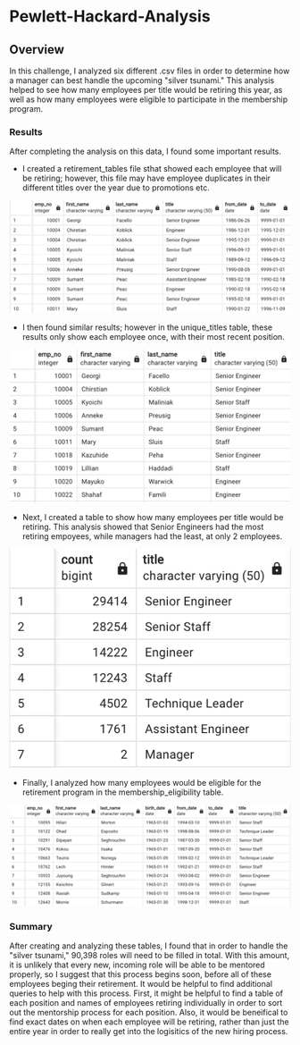 # Pewlett-Hackard-Analysis

## Overview
In this challenge, I analyzed six different .csv files in order to determine how a manager can best handle the upcoming "silver tsunami."
This analysis helped to see how many employees per title would be retiring this year, as well as how many employees were eligible to participate in the membership program.

### Results
After completing the analysis on this data, I found some important results. 
* I created a retirement_tables file sthat showed each employee that will be retiring; however, this file may have employee duplicates in their different titles over the year due to promotions etc. 

![Retirement Titles](https://github.com/heatherhutchinson211/Pewlett-Hackard-Analysis/blob/main/Screenshot%202023-01-11%20at%209.56.58%20PM.png)

* I then found similar results; however in the unique_titles table, these results only show each employee once, with their most recent position. 

![Unique Titles](https://github.com/heatherhutchinson211/Pewlett-Hackard-Analysis/blob/main/Screenshot%202023-01-11%20at%209.57.26%20PM.png)

* Next, I created a table to show how many employees per title would be retiring.  This analysis showed that Senior Engineers had the most retiring empoyees, while managers had the least, at only 2 employees. 

![Retiring Titles](https://github.com/heatherhutchinson211/Pewlett-Hackard-Analysis/blob/main/Screenshot%202023-01-11%20at%209.57.53%20PM.png)

* Finally, I analyzed how many employees would be eligible for the retirement program in the membership_eligibility table. 

![Membership Eligibility](https://github.com/heatherhutchinson211/Pewlett-Hackard-Analysis/blob/main/Screenshot%202023-01-11%20at%209.55.40%20PM.png)

### Summary

After creating and analyzing these tables, I found that in order to handle the "silver tsunami," 90,398 roles will need to be filled in total. 
With this amount, it is unlikely that every new, incoming role will be able to be mentored properly, so I suggest that this process begins soon, before all of these employees beging their retirement. It would be helpful to find additional queries to help with this process.  First, it might be helpful to find a table of each position and names of employees retiring individually in order to sort out the mentorship process for each position.  Also, it would be beneifical to find exact dates on when each employee will be retiring, rather than just the entire year in order to really get into the logisitics of the new hiring process. 
